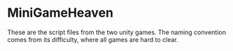 # MiniGameHeaven
These are the script files from the two unity games.
The naming convention comes from its difficulty, where all games are hard to clear.
